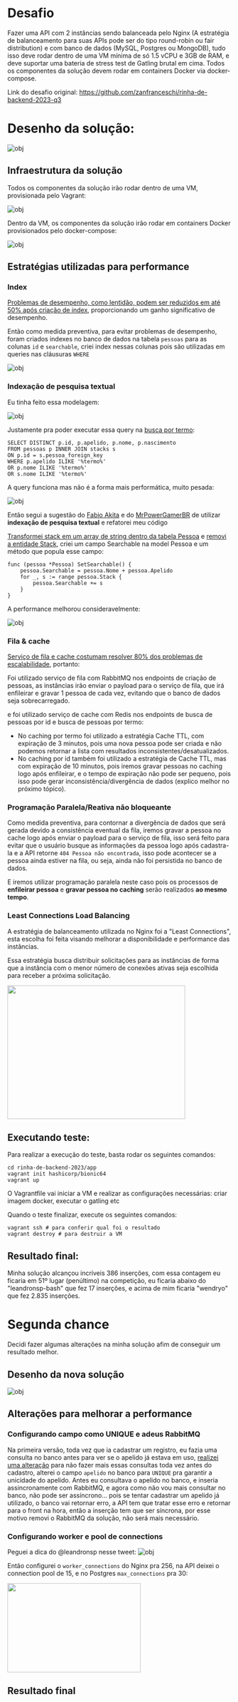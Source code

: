 # Desafio
Fazer uma API com 2 instâncias sendo balanceada pelo Nginx (A estratégia de balanceamento para suas APIs pode ser do tipo round-robin ou fair distribution) e com banco de dados (MySQL, Postgres ou MongoDB), tudo isso deve rodar dentro de uma VM mínima de só 1.5 vCPU e 3GB de RAM, e deve suportar uma bateria de stress test de Gatling brutal em cima. Todos os componentes da solução devem rodar em containers Docker via docker-compose.

Link do desafio original: https://github.com/zanfranceschi/rinha-de-backend-2023-q3

# Desenho da solução:
![obj](assets/solution.old.jpeg)

## Infraestrutura da solução

Todos os componentes da solução irão rodar dentro de uma VM, provisionada pelo Vagrant:

![obj](assets/vm.jpeg)

Dentro da VM, os componentes da solução irão rodar em containers Docker provisionados pelo docker-compose:

![obj](assets/docker.png)

## Estratégias utilizadas para performance

### Index
[Problemas de desempenho, como lentidão, podem ser reduzidos em até 50% após criação de index](https://youtu.be/0TMr8rsmU-k?si=7P9A69yanuie5fu1&t=2719), proporcionando um ganho significativo de desempenho.

Então como medida preventiva, para evitar problemas de desempenho, foram criados indexes no banco de dados na tabela `pessoas` para as colunas `id` e `searchable`, criei index nessas colunas pois são utilizadas em queries nas cláusuras `WHERE` 

![obj](assets/indexes.png)

### Indexação de pesquisa textual

Eu tinha feito essa modelagem:

![obj](assets/cardinalidade.jpeg)

Justamente pra poder executar essa query na [busca por termo](https://github.com/zanfranceschi/rinha-de-backend-2023-q3/blob/main/INSTRUCOES.md#busca-de-pessoas):

    SELECT DISTINCT p.id, p.apelido, p.nome, p.nascimento
    FROM pessoas p INNER JOIN stacks s
    ON p.id = s.pessoa_foreign_key
    WHERE p.apelido ILIKE '%termo%'
    OR p.nome ILIKE '%termo%'
    OR s.nome ILIKE '%termo%'

A query funciona mas não é a forma mais performática, muito pesada:

![obj](assets/buscaportermo1.png)

Então segui a sugestão do [Fabio Akita](https://youtu.be/EifK2a_5K_U?si=xL7RDnAtjgnlNpxO&t=2826) e do [MrPowerGamerBR](https://youtu.be/XqYdhlkRlus?t=277) de utilizar **indexação de pesquisa textual** e refatorei meu código

[Transformei stack em um array de string dentro da tabela Pessoa](https://github.com/DeveloperArthur/rinha-de-backend-2023/commit/7fdd803d7c6661117fdcca6cf8f93d77f7a9a839) e [removi a entidade Stack](https://github.com/DeveloperArthur/rinha-de-backend-2023/commit/797113cfb730c90e00c6a3f45137340e6b96351e), criei um campo Searchable na model Pessoa e um método que popula esse campo:

    func (pessoa *Pessoa) SetSearchable() {
        pessoa.Searchable = pessoa.Nome + pessoa.Apelido
        for _, s := range pessoa.Stack {
            pessoa.Searchable += s
        }
    }

A performance melhorou consideravelmente:

![obj](assets/buscaportermo2.png)

### Fila & cache
[Serviço de fila e cache costumam resolver 80% dos problemas de escalabilidade](https://youtu.be/0TMr8rsmU-k?si=JtA2c28HMNBFo3Sb&t=2610), portanto:

Foi utilizado serviço de fila com RabbitMQ nos endpoints de criação de pessoas, as instâncias irão enviar o payload para o serviço de fila, que irá enfileirar e gravar 1 pessoa de cada vez, evitando que o banco de dados seja sobrecarregado.

e foi utilizado serviço de cache com Redis nos endpoints de busca de pessoas por id e busca de pessoas por termo:

- No caching por termo foi utilizado a estratégia Cache TTL, com expiração de 3 minutos, pois uma nova pessoa pode ser criada e não podemos retornar a lista com resultados inconsistentes/desatualizados.
- No caching por id também foi utilizado a estratégia de Cache TTL, mas com expiração de 10 minutos, pois iremos gravar pessoas no caching logo após enfileirar, e o tempo de expiração não pode ser pequeno, pois isso pode gerar inconsistência/divergência de dados (explico melhor no próximo tópico).

### Programação Paralela/Reativa não bloqueante
Como medida preventiva, para contornar a divergência de dados que será gerada devido a consistência eventual da fila, iremos gravar a pessoa no cache logo após enviar o payload para o serviço de fila, isso será feito para evitar que o usuário busque as informações da pessoa logo após cadastra-la e a API retorne `404 Pessoa não encontrada`, isso pode acontecer se a pessoa ainda estiver na fila, ou seja, ainda não foi persistida no banco de dados.

E iremos utilizar programação paralela neste caso pois os processos de **enfileirar pessoa** e **gravar pessoa no caching** serão realizados **ao mesmo tempo**.

### Least Connections Load Balancing
A estratégia de balanceamento utilizada no Nginx foi a "Least Connections", esta escolha foi feita visando melhorar a disponibilidade e performance das instâncias. 

Essa estratégia busca distribuir solicitações para as instâncias de forma que a instância com o menor número de conexões ativas seja escolhida para receber a próxima solicitação.

<img src="assets/leastconnection.png" style="height: 300px; width:400px;"/>

## Executando teste:

Para realizar a execução do teste, basta rodar os seguintes comandos:

    cd rinha-de-backend-2023/app
    vagrant init hashicorp/bionic64
    vagrant up

O Vagrantfile vai iniciar a VM e realizar as configurações necessárias: criar imagem docker, executar o gatling etc

Quando o teste finalizar, execute os seguintes comandos:
    
    vagrant ssh # para conferir qual foi o resultado
    vagrant destroy # para destruir a VM

## Resultado final: 

Minha solução alcançou incríveis 386 inserções, com essa contagem eu ficaria em 51º lugar (penúltimo) na competição, eu ficaria abaixo do "leandronsp-bash" que fez 17 inserções, e acima de mim ficaria "wendryo" que fez 2.835 inserções.

# Segunda chance

Decidi fazer algumas alterações na minha solução afim de conseguir um resultado melhor.

## Desenho da nova solução
![obj](assets/solution.jpeg)

## Alterações para melhorar a performance

### Configurando campo como UNIQUE e adeus RabbitMQ

Na primeira versão, toda vez que ia cadastrar um registro, eu fazia uma consulta no banco antes para ver se o apelido 
já estava em uso, [realizei uma alteração](https://github.com/DeveloperArthur/rinha-de-backend-2023/commit/23d8fb2617bd0f61139d372049116885bc2e4726) 
para não fazer mais essas consultas toda vez antes do cadastro, alterei o campo `apelido` no banco para `UNIQUE` pra garantir a unicidade 
do apelido. Antes eu consultava o apelido no banco, e inseria assincronamente com RabbitMQ, e agora como não vou mais 
consultar no banco, não pode ser assíncrono... pois se tentar cadastrar um apelido já utilizado, o banco vai retornar 
erro, a API tem que tratar esse erro e retornar para o front na hora, então a inserção tem que ser síncrona, por esse 
motivo removi o RabbitMQ da solução, não será mais necessário.

### Configurando worker e pool de connections

Peguei a dica do @leandronsp nesse tweet: 
![obj](assets/tweet.png)

Então configurei o `worker_connections` do Nginx pra 256, na API deixei o connection pool de 15, e no Postgres `max_connections` pra 30:

<img src="assets/max_connections.png" style="height: 200px; width:300px;"/>

## Resultado final